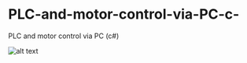# PLC-and-motor-control-via-PC-c-
PLC and motor control via PC (c#)

![alt text](https://github.com/Suarez94/PLC-and-motor-control-via-PC-c-/blob/main/img/GUI.png)  
